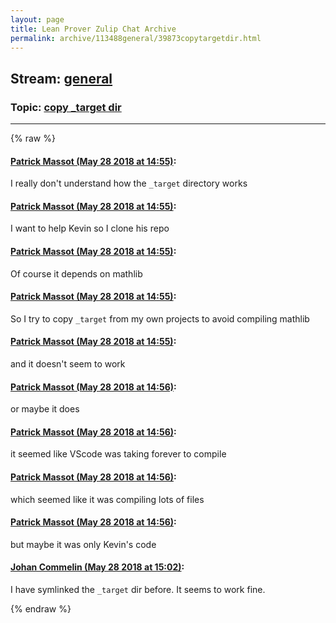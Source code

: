 ```yaml
---
layout: page
title: Lean Prover Zulip Chat Archive 
permalink: archive/113488general/39873copytargetdir.html
---
```


## Stream: [general](index.html)
### Topic: [copy _target dir](39873copytargetdir.html)

---


{% raw %}
#### [ Patrick Massot (May 28 2018 at 14:55)](https://leanprover.zulipchat.com/#narrow/stream/113488-general/topic/copy%20_target%20dir/near/127204618):
<p>I really don't understand how the <code>_target</code> directory works</p>

#### [ Patrick Massot (May 28 2018 at 14:55)](https://leanprover.zulipchat.com/#narrow/stream/113488-general/topic/copy%20_target%20dir/near/127204620):
<p>I want to help Kevin so I clone his repo</p>

#### [ Patrick Massot (May 28 2018 at 14:55)](https://leanprover.zulipchat.com/#narrow/stream/113488-general/topic/copy%20_target%20dir/near/127204622):
<p>Of course it depends on mathlib</p>

#### [ Patrick Massot (May 28 2018 at 14:55)](https://leanprover.zulipchat.com/#narrow/stream/113488-general/topic/copy%20_target%20dir/near/127204626):
<p>So I try to copy <code>_target</code> from my own projects to avoid compiling mathlib</p>

#### [ Patrick Massot (May 28 2018 at 14:55)](https://leanprover.zulipchat.com/#narrow/stream/113488-general/topic/copy%20_target%20dir/near/127204629):
<p>and it doesn't seem to work</p>

#### [ Patrick Massot (May 28 2018 at 14:56)](https://leanprover.zulipchat.com/#narrow/stream/113488-general/topic/copy%20_target%20dir/near/127204668):
<p>or maybe it does</p>

#### [ Patrick Massot (May 28 2018 at 14:56)](https://leanprover.zulipchat.com/#narrow/stream/113488-general/topic/copy%20_target%20dir/near/127204676):
<p>it seemed like VScode was taking forever to compile</p>

#### [ Patrick Massot (May 28 2018 at 14:56)](https://leanprover.zulipchat.com/#narrow/stream/113488-general/topic/copy%20_target%20dir/near/127204680):
<p>which seemed like it was compiling lots of files</p>

#### [ Patrick Massot (May 28 2018 at 14:56)](https://leanprover.zulipchat.com/#narrow/stream/113488-general/topic/copy%20_target%20dir/near/127204686):
<p>but maybe it was only Kevin's code</p>

#### [ Johan Commelin (May 28 2018 at 15:02)](https://leanprover.zulipchat.com/#narrow/stream/113488-general/topic/copy%20_target%20dir/near/127204871):
<p>I have symlinked the <code>_target</code> dir before. It seems to work fine.</p>


{% endraw %}
